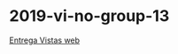 # 2019-vi-no-group-13
[Entrega Vistas web](https://mail-attachment.googleusercontent.com/attachment/u/0/?ui=2&ik=8cd4a57916&attid=0.1&permmsgid=msg-f:1646501210788648201&th=16d98c20af4ed509&view=att&disp=inline&realattid=f_k1cny54v0&saddbat=ANGjdJ8cClkaMB69qk2jfxh1lXlXcAPObZ7HtWRkl_QORltnqElF2ovcgeoomOi89HIxShjez6_T1oJBsYzdwkuTT_hBQLmahDiX3l1RldUew6AwfwlZdwHAvSASwLs99ivZjHdG9CJPVP9fGMDa3ZgMsrwKwUuto2578uns6L6pMpQCczUogGHU6LTdavrOgDKmcC42FWGR5o91oeACIpfx7zPhLsoz0hQBx4pG63fLRSzhC_C4gli66XXQStnJzc95BaO0UFcFsFpUUuJ32N86wCzR35G3CGvor3gu1y5bMfo-83s3_d9uxzQJGrpp-ypd9UXay7PrZWOMPqULlUoSdwxE_wt7SaKSf08wPxxM28M_RQc4w6vLT-te1gRBkuthRBxsOxBtDadGbu9-Ox4pgMtylAprkg8sdbJBrr0oyl6-_2QOI5hmmNO0mPfWYMtELYQ79acWfA4AEifm4GGaxif61l5jwrY3ly6d8mjIDLS4S0amud5ceFRBu2-3JYGs1RrQzvKk3nGPtGro74Jjwjwc1JltRRg2n_ueat-0afdjH0ZDYKO6QwVF92fuFoCmPg7DnMl3KaggZeygUVzLs9uZFQmS073tBPI2WObmViskjJ1rTXSwr3z0rufO-rYPvirS9RMltXLrqd5QspTBgtPoU_iX_xVUSc2neP6c6OpOogNzdITQGWW9eKY)
